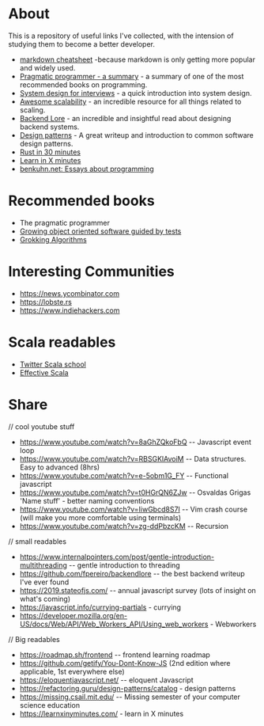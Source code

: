 # About
This is a repository of useful links I've collected, with the intension of studying them to become a better developer.

- [markdown cheatsheet](https://www.markdownguide.org/cheat-sheet/) -because markdown is only getting more popular and widely used.
- [Pragmatic programmer - a summary](https://github.com/HugoMatilla/The-Pragmatic-Programmer) - a summary of one of the most recommended books on programming.
- [System design for interviews](https://github.com/checkcheckzz/system-design-interview) - a quick introduction into system design.
- [Awesome scalability](https://github.com/binhnguyennus/awesome-scalability) - an incredible resource for all things related to scaling.
- [Backend Lore](https://github.com/fpereiro/backendlore) - an incredible and insightful read about designing backend systems.
- [Design patterns](https://refactoring.guru/design-patterns/catalog) - A great writeup and introduction to common software design patterns.
- [Rust in 30 minutes](https://fasterthanli.me/articles/a-half-hour-to-learn-rust)
- [Learn in X minutes](https://learnxinyminutes.com/)
- [benkuhn.net: Essays about programming](https://www.benkuhn.net/progessays/)

# Recommended books
- The pragmatic programmer
- [Growing object oriented software guided by tests](https://www.goodreads.com/book/show/4268826-growing-object-oriented-software-guided-by-tests)
- [Grokking Algorithms](https://www.amazon.co.uk/dp/1617292230/ref=as_li_qf_asin_il_tl?ie=UTF8&linkCode=gs2&linkId=b5f611523b554c2c7f33d97e62b6870b&creativeASIN=1617292230&tag=gregdoesit-21&creative=9325)

# Interesting Communities
- https://news.ycombinator.com
- https://lobste.rs
- https://www.indiehackers.com

# Scala readables
- [Twitter Scala school](https://twitter.github.io/scala_school/)
- [Effective Scala](http://twitter.github.io/effectivescala/)


# Share

// cool youtube stuff
- https://www.youtube.com/watch?v=8aGhZQkoFbQ -- Javascript event loop
- https://www.youtube.com/watch?v=RBSGKlAvoiM -- Data structures. Easy to advanced (8hrs)
- https://www.youtube.com/watch?v=e-5obm1G_FY -- Functional javascript
- https://www.youtube.com/watch?v=t0HGrQN6ZJw -- Osvaldas Grigas 'Name stuff' - better naming conventions
- https://www.youtube.com/watch?v=IiwGbcd8S7I -- Vim crash course (will make you more comfortable using terminals)
- https://www.youtube.com/watch?v=zg-ddPbzcKM -- Recursion

// small readables
- https://www.internalpointers.com/post/gentle-introduction-multithreading -- gentle introduction to threading
- https://github.com/fpereiro/backendlore -- the best backend writeup I've ever found
- https://2019.stateofjs.com/ -- annual javascript survey (lots of insight on what's coming)
- https://javascript.info/currying-partials - currying
- https://developer.mozilla.org/en-US/docs/Web/API/Web_Workers_API/Using_web_workers - Webworkers

// Big readables
- https://roadmap.sh/frontend -- frontend learning roadmap
- https://github.com/getify/You-Dont-Know-JS (2nd edition where applicable, 1st everywhere else)
- https://eloquentjavascript.net/ -- eloquent Javascript
- https://refactoring.guru/design-patterns/catalog - design patterns
- https://missing.csail.mit.edu/ -- Missing semester of your computer science education
- https://learnxinyminutes.com/ - learn in X minutes
